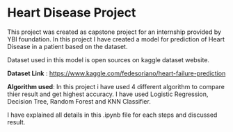 # Heart Disease Project

This project was created as capstone project for an internship provided by YBI foundation. In this project I have created a model for prediction of Heart Disease in a patient based on the dataset. 

Dataset used in this model is open sources on kaggle dataset website. 

**Dataset Link** : https://www.kaggle.com/fedesoriano/heart-failure-prediction

**Algorithm used**:
In this project i have used 4 different algorithm to compare thier result and get highest accuracy. I have used Logistic Regression, Decision Tree, Random Forest and KNN Classifier. 

I have explained all details in this .ipynb file for each steps and discussed result.
